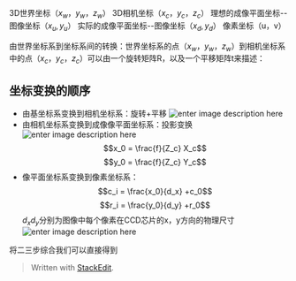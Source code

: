 3D世界坐标（$x_w，y_w，z_w$）
3D相机坐标（$x_c，y_c，z_c$）
理想的成像平面坐标--图像坐标（$x_u,y_u$）
实际的成像平面坐标--图像坐标（$x_d,y_d$）
像素坐标（u，v）

由世界坐标系到坐标系间的转换：世界坐标系的点（$x_w，y_w，z_w$）到相机坐标系中的点（$x_c，y_c，z_c$）可以由一个旋转矩阵R，以及一个平移矩阵t来描述：


## 坐标变换的顺序
- 由基坐标系变换到相机坐标系：旋转+平移
![enter image description here](https://img-blog.csdn.net/20161210142437060?watermark/2/text/aHR0cDovL2Jsb2cuY3Nkbi5uZXQvY2hlbnRyYXZlbGxpbmc=/font/5a6L5L2T/fontsize/400/fill/I0JBQkFCMA==/dissolve/70/gravity/SouthEast)
- 由相机坐标系变换到成像像平面坐标系：投影变换
![enter image description here](https://img-blog.csdn.net/20161210142740999?watermark/2/text/aHR0cDovL2Jsb2cuY3Nkbi5uZXQvY2hlbnRyYXZlbGxpbmc=/font/5a6L5L2T/fontsize/400/fill/I0JBQkFCMA==/dissolve/70/gravity/SouthEast)
$$x_0 = \frac{f}{Z_c} X_c$$
$$y_0 = \frac{f}{Z_c} Y_c$$
- 像平面坐标系变换到像素坐标系：
$$c_i = \frac{x_0}{d_x} +c_0$$
$$r_i = \frac{y_0}{d_y} +r_0$$
$d_x$$d_y$分别为图像中每个像素在CCD芯片的x，y方向的物理尺寸
![enter image description here](https://img-blog.csdn.net/20161210143514044?watermark/2/text/aHR0cDovL2Jsb2cuY3Nkbi5uZXQvY2hlbnRyYXZlbGxpbmc=/font/5a6L5L2T/fontsize/400/fill/I0JBQkFCMA==/dissolve/70/gravity/SouthEast)

将二三步综合我们可以直接得到
> Written with [StackEdit](https://stackedit.io/).
<!--stackedit_data:
eyJoaXN0b3J5IjpbMTk4MzU4NDI2MF19
-->